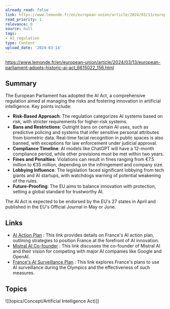 ```yaml
---
already_read: false
link: https://www.lemonde.fr/en/european-union/article/2024/03/13/european-parliament-adopts-historic-ai-act_6615022_156.html
read_priority: 1
relevance: 0
source: null
tags:
- AI_regulation
type: Content
upload_date: '2024-03-14'
---
```


https://www.lemonde.fr/en/european-union/article/2024/03/13/european-parliament-adopts-historic-ai-act_6615022_156.html
## Summary

The European Parliament has adopted the AI Act, a comprehensive regulation aimed at managing the risks and fostering innovation in artificial intelligence. Key points include:

- **Risk-Based Approach**: The regulation categorizes AI systems based on risk, with stricter requirements for higher-risk systems.
- **Bans and Restrictions**: Outright bans on certain AI uses, such as predictive policing and systems that infer sensitive personal attributes from biometric data. Real-time facial recognition in public spaces is also banned, with exceptions for law enforcement under judicial approval.
- **Compliance Timeline**: AI models like ChatGPT will have a 12-month compliance period, while other provisions must be met within two years.
- **Fines and Penalties**: Violations can result in fines ranging from €7.5 million to €35 million, depending on the infringement and company size.
- **Lobbying Influence**: The legislation faced significant lobbying from tech giants and AI startups, with watchdogs warning of potential weakening of the rules.
- **Future-Proofing**: The EU aims to balance innovation with protection, setting a global standard for trustworthy AI.

The AI Act is expected to be endorsed by the EU's 27 states in April and published in the EU's Official Journal in May or June.
## Links

- [AI Action Plan](https://www.lemonde.fr/en/economy/article/2024/03/13/ai-action-plan-outlines-how-to-place-france-at-the-cutting-edge_6614625_19.html) : This link provides details on France's AI action plan, outlining strategies to position France at the forefront of AI innovation.
- [Mistral AI Co-founder](https://www.lemonde.fr/en/economy/article/2024/02/26/mistral-ai-co-founder-we-can-compete-with-google-or-openai_6561401_19.html) : This link discusses the co-founder of Mistral AI and their vision for competing with major AI companies like Google and OpenAI.
- [France's AI Surveillance Plan](https://www.lemonde.fr/en/opinion/article/2023/03/10/france-plans-to-use-ai-surveillance-during-olympics-but-it-has-never-proven-its-worth_6018880_23.html) : This link explores France's plans to use AI surveillance during the Olympics and the effectiveness of such measures.

## Topics

![[topics/Concept/Artificial Intelligence Act)]]